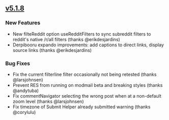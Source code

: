 ## [v5.1.8](https://github.com/honestbleeps/Reddit-Enhancement-Suite/releases/v5.1.8)


### New Features

- New filteReddit option useRedditFilters to sync subreddit filters to reddit's native /r/all filters (thanks @erikdesjardins)
- Derpibooru expando improvements: add captions to direct links, display source links (thanks @erikdesjardins)

### Bug Fixes

- Fix the current filterline filter occasionally not being retested (thanks @larsjohnsen)
- Prevent RES from running on modmail beta and breaking styles (thanks @andytuba)
- Fix commentNavigator selecting the wrong post when at a non-default zoom level (thanks @larsjohnsen)
- Fix timezone of Submit Helper already submitted warning (thanks @corylulu)
